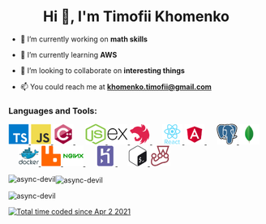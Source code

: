 <h1 align="center">Hi 👋, I'm Timofii Khomenko</h1>  
 
- 🔭 I’m currently working on **math skills**  
  
- 🌱 I’m currently learning **AWS**  
  
- 👯 I’m looking to collaborate on **interesting things**  
  
- 📫 You could reach me at **khomenko.timofii@gmail.com**

<h3 align="left">Languages and Tools:</h3>

<p align="left">
  <a href="https://www.typescriptlang.org/" target="_blank" rel="noreferrer">
    <img
      src="./img/typescript.svg"
      alt="typescript"
      width="40"
      height="40"
    />
  </a>
  <a
    href="https://developer.mozilla.org/en-US/docs/Web/JavaScript"
    target="_blank"
    rel="noreferrer"
  >
    <img
      src="./img/javascript.svg"
      alt="javascript"
      width="40"
      height="40"
    />
  </a>
  <a href="https://www.w3schools.com/cpp/" target="_blank" rel="noreferrer">
    <img
      src="./img/c++.svg"
      alt="cplusplus"
      width="40"
      height="40"
    />
  </a>
  &nbsp&nbsp&nbsp&nbsp
  <a href="https://nodejs.org" target="_blank" rel="noreferrer">
    <img
      src="./img/nodejs.svg"
      alt="nodejs"
      width="40"
      height="40"
    />
    <a href="https://expressjs.com" target="_blank" rel="noreferrer">
      <img
        src="./img/express.png"
        alt="express"
        width="40"
        height="40"
      />
    </a>
  </a>
  <a href="https://nestjs.com/" target="_blank" rel="noreferrer">
    <img
      src="./img/nestjs.svg"
      alt="nestjs"
      width="40"
      height="40"
    />
  </a>
  &nbsp&nbsp&nbsp&nbsp
  <a href="https://reactjs.org/" target="_blank" rel="noreferrer">
    <img
      src="./img/react.svg"
      alt="react"
      width="40"
      height="40"
    />
  </a>
  <a href="https://angular.io" target="_blank" rel="noreferrer">
    <img
      src="./img/angular.svg"
      alt="angular"
      width="40"
      height="40"
    />
  </a>
  &nbsp&nbsp&nbsp&nbsp
  <a href="https://www.postgresql.org" target="_blank" rel="noreferrer">
    <img
      src="./img/postgresql.png"
      alt="postgresql"
      width="40"
      height="40"
    />
  </a>
  <a href="https://www.mongodb.com/" target="_blank" rel="noreferrer">
    <img
      src="./img/mongo.png"
      alt="mongodb"
      width="40"
      height="40"
    />
  </a>
  &nbsp&nbsp&nbsp&nbsp
  <a href="https://www.docker.com/" target="_blank" rel="noreferrer">
    <img
      src="./img/docker.svg"
      alt="docker"
      width="40"
      height="40"
    />
  </a>
  <a href="https://www.rabbitmq.com" target="_blank" rel="noreferrer">
    <img
      src="./img/rmq.svg"
      alt="rabbitMQ"
      width="40"
      height="40"
    />
  </a>
  <a href="https://www.nginx.com" target="_blank" rel="noreferrer">
    <img
      src="./img/nginx.svg"
      alt="nginx"
      width="40"
      height="40"
    />
  </a>
  &nbsp&nbsp&nbsp&nbsp
  <a href="https://heroku.com" target="_blank" rel="noreferrer">
    <img
      src="./img/heroku.svg"
      alt="heroku"
      width="40"
      height="40"
    />
  </a>
  &nbsp&nbsp&nbsp&nbsp
  <a href="https://www.gnu.org/software/bash/" target="_blank" rel="noreferrer">
    <img
      src="./img/bash.svg"
      alt="bash"
      width="40"
      height="40"
    />
  </a>
  <a href="https://jestjs.io" target="_blank" rel="noreferrer">
    <img
      src="./img/jest.svg"
      alt="jest"
      width="40"
      height="40"
    />
  </a>
</p>

<p>
  <img
    align="left"
    src="https://github-readme-stats.vercel.app/api/top-langs/?username=async-devil&layout=compact&count_private=true&cache_seconds=3600&theme=nord"
    alt="async-devil"
  />
</p>

<p>
  <img
    align="center"
    src="https://github-readme-stats.vercel.app/api?username=async-devil&show_icons=true&theme=nord&count_private=true&cache_seconds=3600"
    alt="async-devil"
  />
</p>

<p align="left">
  <img
    src="https://komarev.com/ghpvc/?username=async-devil&label=Profile%20views&color=242929&style=for-the-badge"
    alt="async-devil"
  />
</p>

<a href="https://wakatime.com/@bc8fa60c-fa34-4507-b70f-24bdba32a74d"><img src="https://wakatime.com/badge/user/bc8fa60c-fa34-4507-b70f-24bdba32a74d.svg?style=for-the-badge" alt="Total time coded since Apr 2 2021" /></a>
